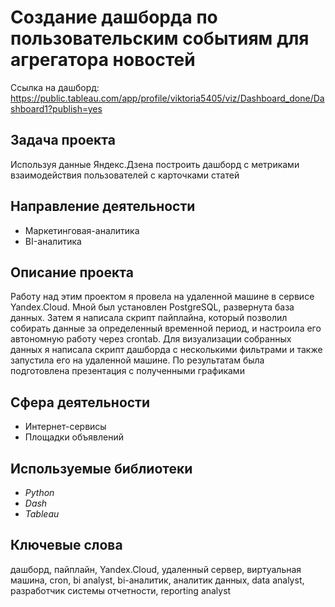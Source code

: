 # Создание дашборда по пользовательским событиям для агрегатора новостей

Ссылка на дашборд: https://public.tableau.com/app/profile/viktoria5405/viz/Dashboard_done/Dashboard1?publish=yes

## Задача проекта
Используя данные Яндекс.Дзена построить дашборд с метриками взаимодействия пользователей с карточками статей

## Направление деятельности
- Маркетинговая-аналитика 
- BI-аналитика

## Описание проекта
Работу над этим проектом я провела на удаленной машине в сервисе Yandex.Cloud. Мной
был установлен PostgreSQL, развернута база данных. Затем я написала скрипт пайплайна,
который позволил собирать данные за определенный временной период, и настроила его
автономную работу через crontab. Для визуализации собранных данных я написала скрипт
дашборда с несколькими фильтрами и также запустила его на удаленной машине. По
результатам была подготовлена презентация с полученными графиками

## Сфера деятельности 
- Интернет-сервисы
- Площадки объявлений

## Используемые библиотеки
- *Python*
- *Dash*
- *Tableau*

## Ключевые слова
дашборд, пайплайн, Yandex.Cloud, удаленный сервер, виртуальная машина, cron, bi analyst, bi-аналитик, аналитик данных, data analyst, разработчик системы отчетности, reporting analyst
